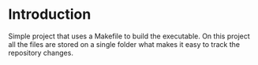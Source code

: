 # Introduction

Simple project that uses a Makefile to build the executable.
On this project all the files are stored on a single folder what makes it
easy to track the repository changes.
